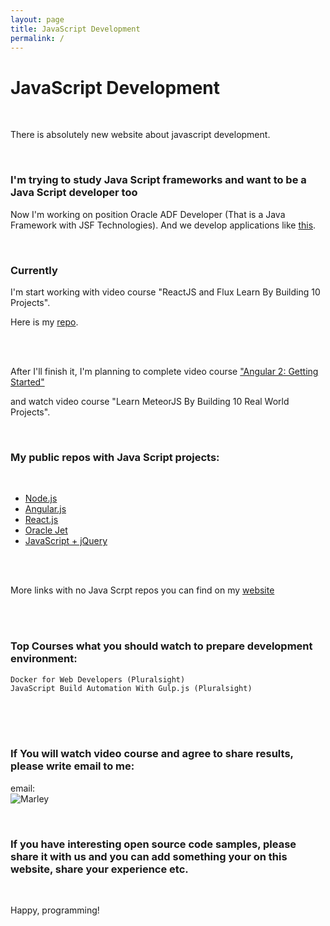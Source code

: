 ```yaml
---
layout: page
title: JavaScript Development
permalink: /
---
```


# JavaScript Development

<br/>

There is absolutely new website about javascript development.


<br/>

### I'm trying to study Java Script frameworks and want to be a Java Script developer too


Now I'm working on position Oracle ADF Developer (That is a Java Framework with JSF Technologies). And we develop applications like <a href="https://www.youtube.com/watch?v=79QQbQ-PDkM" rel="nofollow">this</a>.


<br/>


### Currently

I'm start working with video course "ReactJS and Flux Learn By Building 10 Projects".

Here is my <a href="https://github.com/marley-react/ReactJS-and-Flux-Learn-By-Building-10-Projects" rel="nofollow">repo</a>.


<br/><br/>

After I'll finish it,  I'm planning to complete video course <a href="https://github.com/marley-angular/Angular-2-Getting-Started" rel="nofollow">"Angular 2: Getting Started"</a>

and watch video course "Learn MeteorJS By Building 10 Real World Projects".


<br/>

### My public repos with Java Script projects:

<br/>

<ul>
    <li><a href="https://github.com/marley-nodejs" rel="nofollow">Node.js</a></li>
    <li><a href="https://github.com/marley-angularjs" rel="nofollow">Angular.js</a></li>
    <li><a href="https://github.com/marley-reactjs" rel="nofollow">React.js</a></li>
    <li><a href="https://github.com/oracle-jet" rel="nofollow">Oracle Jet</a></li>
    <li><a href="https://github.com/marley-js" rel="nofollow">JavaScript + jQuery</a></li>
</ul>


<br/><br/>

More links with no Java Scrpt repos you can find on my <a href="https://marley.org" rel="nofollow">website</a>


<br/>
<br/>

### Top Courses what you should watch to prepare development environment:


    Docker for Web Developers (Pluralsight)
    JavaScript Build Automation With Gulp.js (Pluralsight)

<br/>


<br/>
<br/>

### If You will watch video course and agree to share results, please write email to me:

email:  
![Marley](http://img.fotografii.org/a3333333mail.gif "Marley")


<br/>


### If you have interesting open source code samples, please share it with us and you can add something your on this website, share your experience etc.

<br/>

Happy, programming!
